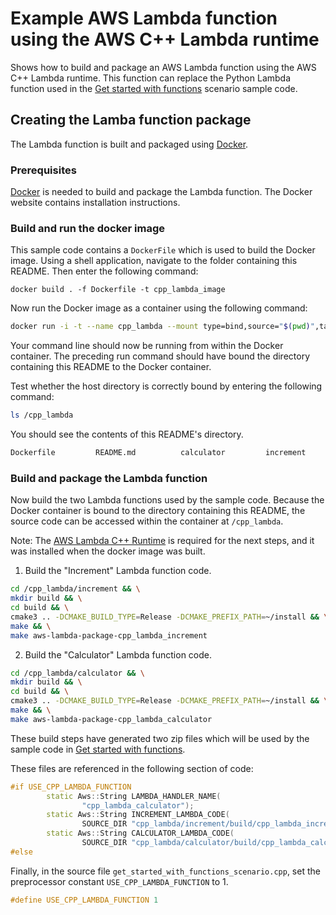 # Example AWS Lambda function using the AWS C++ Lambda runtime

Shows how to build and package an AWS Lambda function using the AWS C++ 
Lambda runtime. This function can replace the Python Lambda function used in 
the [Get started with functions](../get_started_with_functions_scenario.cpp) 
scenario sample code.

## Creating the Lamba function package 

The Lambda function is built and packaged using [Docker](https://www.docker.com/).

### Prerequisites

[Docker](https://www.docker.com/) is needed to build and package the Lambda function. The Docker website contains installation instructions. 

### Build and run the docker image

This sample code contains a `DockerFile` which is used to build the Docker image. Using a shell application, navigate to the folder containing this README. 
Then enter the following command:

```bashcd 
docker build . -f Dockerfile -t cpp_lambda_image
```

Now run the Docker image as a container using the following command:

```bash
docker run -i -t --name cpp_lambda --mount type=bind,source="$(pwd)",target=/cpp_lambda cpp_lambda_image bash
```

Your command line should now be running from within the Docker container. 
The preceding run command should have bound the directory containing this 
README to the Docker container.

Test whether the host directory is correctly bound by entering the following 
command:

```bash
ls /cpp_lambda
```

You should see the contents of this README's directory.

```bash
Dockerfile         README.md          calculator         increment   
```

### Build and package the Lambda function


Now build the two Lambda functions used by the sample code. Because the Docker container is bound to the directory containing
this README, the source code can be accessed within the container at `/cpp_lambda`.

Note: The [AWS Lambda C++ Runtime](https://github.com/awslabs/aws-lambda-cpp) is required for the next steps, and it was installed when the docker image was built.


1. Build the "Increment" Lambda function code.

```bash
cd /cpp_lambda/increment && \
mkdir build && \
cd build && \
cmake3 .. -DCMAKE_BUILD_TYPE=Release -DCMAKE_PREFIX_PATH=~/install && \
make && \
make aws-lambda-package-cpp_lambda_increment
```

2. Build the "Calculator" Lambda function code.

```bash
cd /cpp_lambda/calculator && \
mkdir build && \
cd build && \
cmake3 .. -DCMAKE_BUILD_TYPE=Release -DCMAKE_PREFIX_PATH=~/install && \
make && \
make aws-lambda-package-cpp_lambda_calculator
```
These build steps have generated two zip files which will be used by the sample 
code in [Get started with functions](../get_started_with_functions_scenario.cpp). 

These files are referenced in the following section of code:

```cpp
#if USE_CPP_LAMBDA_FUNCTION
        static Aws::String LAMBDA_HANDLER_NAME(
                "cpp_lambda_calculator");
        static Aws::String INCREMENT_LAMBDA_CODE(
                SOURCE_DIR "cpp_lambda/increment/build/cpp_lambda_increment.zip");
        static Aws::String CALCULATOR_LAMBDA_CODE(
                SOURCE_DIR "cpp_lambda/calculator/build/cpp_lambda_calculator.zip");
#else
```

Finally, in the source file `get_started_with_functions_scenario.cpp`, set the preprocessor constant `USE_CPP_LAMBDA_FUNCTION` to 1.

```cpp
#define USE_CPP_LAMBDA_FUNCTION 1
```